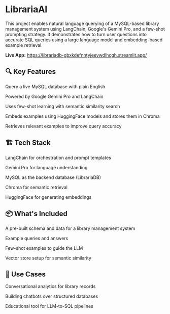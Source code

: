 # LibrariaAI

This project enables natural language querying of a MySQL-based library management system using LangChain, Google's Gemini Pro, and a few-shot prompting strategy. It demonstrates how to turn user questions into accurate SQL queries using a large language model and embedding-based example retrieval.

 **Live App:** https://librariadb-gbxkdefnhtyjeevwdlhcgh.streamlit.app/

## 🔍 Key Features
Query a live MySQL database with plain English

Powered by Google Gemini Pro and LangChain

Uses few-shot learning with semantic similarity search

Embeds examples using HuggingFace models and stores them in Chroma

Retrieves relevant examples to improve query accuracy

## 🏗️ Tech Stack
LangChain for orchestration and prompt templates

Gemini Pro for language understanding

MySQL as the backend database (LibrariaDB)

Chroma for semantic retrieval

HuggingFace for generating embeddings

## 📦 What's Included
A pre-built schema and data for a library management system

Example queries and answers

Few-shot examples to guide the LLM

Vector store setup for semantic similarity

## 🔮 Use Cases
Conversational analytics for library records

Building chatbots over structured databases

Educational tool for LLM-to-SQL pipelines

